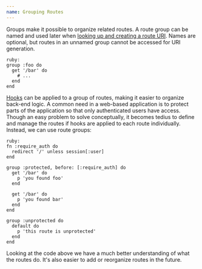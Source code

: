 ```yaml
---
name: Grouping Routes
---
```


Groups make it possible to organize related routes. A route group can be named and used later when [looking up and creating a route URI](/docs/routing#uri_generation). Names are optional, but routes in an unnamed group cannot be accessed for URI generation.

    ruby:
    group :foo do
      get '/bar' do
        # ...
      end
    end

[Hooks](/docs/routing#hooks) can be applied to a group of routes, making it easier to organize back-end logic. A common need in a web-based application is to protect parts of the application so that only authenticated users have access. Though an easy problem to solve conceptually, it becomes tedius to define and manage the routes if hooks are applied to each route individually. Instead, we can use route groups:

    ruby:
    fn :require_auth do
      redirect '/' unless session[:user]
    end

    group :protected, before: [:require_auth] do
      get '/bar' do
        p 'you found foo'
      end

      get '/bar' do
        p 'you found bar'
      end
    end

    group :unprotected do
      default do
        p 'this route is unprotected'
      end
    end

Looking at the code above we have a much better understanding of what the routes do. It's also easier to add or reorganize routes in the future.
